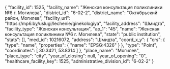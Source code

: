 {
    "facility_id": 1525,
    "facility_name": "Женская консультация поликлиники №6 г. Могилева",
    "district_id": "6-02-2",
    "district_name": "Октябрьский район, Могилев",
    "facility_url": "https:\/\/mp6.by\/uslugi\/lechenie\/ginekologiya",
    "facility_address": "Шмидта",
    "facility_type": "Женская консультация",
    "ap_1": "45",
    "name": "Женская консультация поликлиники №6 г. Могилева",
    "state": "public institution",
    "stats": [],
    "med_id": 10216072,
    "address": "Шмидта",
    "coord_x_y": {
        "crs": {
            "type": "name",
            "properties": {
                "name": "EPSG:4326"
            }
        },
        "type": "Point",
        "coordinates": [
            30.3421,
            53.8314
        ]
    },
    "place_name": "Могилев",
    "place_type": "city",
    "year_of_closing": null,
    "year_of_opening": "0",
    "healthcare_facility_key": 1525,
    "administrative_division_id": "6-02-2"
}